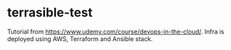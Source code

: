 # terrasible-test
Tutorial from https://www.udemy.com/course/devops-in-the-cloud/. Infra is deployed using AWS, Terraform and Ansible stack.
